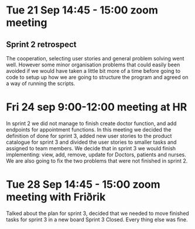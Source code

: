 # Tue 21 Sep 14:45 - 15:00 zoom meeting
## Sprint 2 retrospect
The cooperation, selecting user stories and general problem solving went well. However some minor organisation problems that could easily been avoided if we would have taken a little bit more of a time before going to code to setup up how we are going to structure the program and agreed on a way of running the scripts.

# Fri 24 sep 9:00-12:00 meeting at HR
In sprint 2 we did not manage to finish create doctor function, and add endpoints for appointment functions.
In this meeting we decided the definition of done for sprint 3, added new user stories to the product catalogue for sprint 3 and divided the user stories to smaller tasks and assigned to team members. We decide that in sprint 3 we would finish implementing: view, add, remove, update for Doctors, patients and nurses. We are also going to fix the two problems that were not finished in sprint 2.

# Tue 28 Sep 14:45 - 15:00 zoom meeting with Friðrik
Talked about the plan for sprint 3, decided that we needed to move finished tasks for sprint 3 in a new board Sprint 3 Closed. Every thing else was fine.
